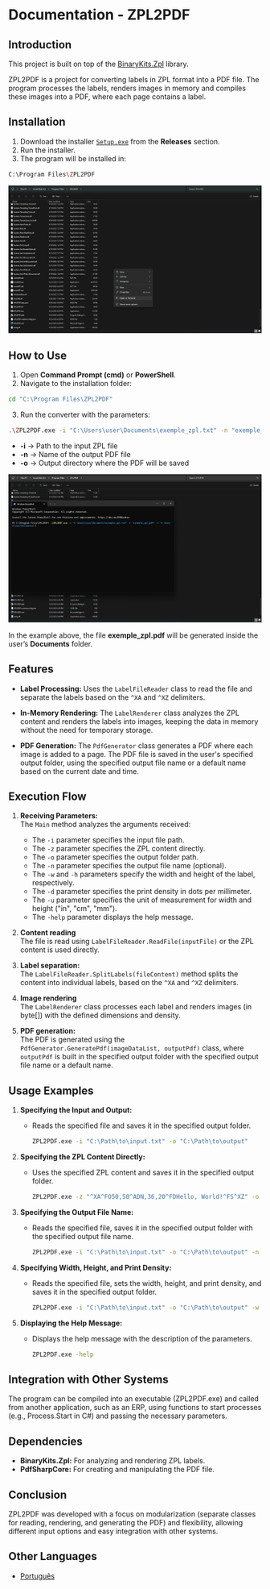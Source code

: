 # Documentation - ZPL2PDF

## Introduction

This project is built on top of the [BinaryKits.Zpl](https://github.com/BinaryKits/BinaryKits.Zpl) library.

ZPL2PDF is a project for converting labels in ZPL format into a PDF file. The program processes the labels, renders images in memory and compiles these images into a PDF, where each page contains a label.

## Installation

1. Download the installer [`Setup.exe`](https://github.com/brunoleocam/ZPL2PDF/releases) from the **Releases** section.
2. Run the installer.
3. The program will be installed in:

```sh
C:\Program Files\ZPL2PDF
```

![Example 1](docs\Image\example_1.png)

## How to Use

1. Open **Command Prompt (cmd)** or **PowerShell**.  
2. Navigate to the installation folder:

```sh
cd "C:\Program Files\ZPL2PDF"
```

3. Run the converter with the parameters:

```sh
.\ZPL2PDF.exe -i "C:\Users\user\Documents\exemple_zpl.txt" -n "exemple_zpl.pdf" -o "C:\Users\user\Documents\"
```

-  **-i** → Path to the input ZPL file
-  **-n** → Name of the output PDF file
-  **-o** → Output directory where the PDF will be saved

![Example 2](docs\Image\example_2.png)

In the example above, the file **exemple_zpl.pdf** will be generated inside the user’s **Documents** folder.

## Features

- **Label Processing:** 
   Uses the `LabelFileReader` class to read the file and separate the labels based on the `^XA` and `^XZ` delimiters.

- **In-Memory Rendering:** 
   The `LabelRenderer` class analyzes the ZPL content and renders the labels into images, keeping the data in memory without the need for temporary storage.

- **PDF Generation:** 
   The `PdfGenerator` class generates a PDF where each image is added to a page. The PDF file is saved in the user's specified output folder, using the specified output file name or a default name based on the current date and time.

## Execution Flow

1. **Receiving Parameters:**  
   The `Main` method analyzes the arguments received:
   - The `-i` parameter specifies the input file path.
   - The `-z` parameter specifies the ZPL content directly.
   - The `-o` parameter specifies the output folder path.
   - The `-n` parameter specifies the output file name (optional).
   - The `-w` and `-h` parameters specify the width and height of the label, respectively.
   - The `-d` parameter specifies the print density in dots per millimeter.
   - The `-u` parameter specifies the unit of measurement for width and height ("in", "cm", "mm").
   - The `-help` parameter displays the help message.

2. **Content reading**  
   The file is read using `LabelFileReader.ReadFile(inputFile)` or the ZPL content is used directly.

3. **Label separation:**  
   The `LabelFileReader.SplitLabels(fileContent)` method splits the content into individual labels, based on the `^XA` and `^XZ` delimiters.

4. **Image rendering**  
   The `LabelRenderer` class processes each label and renders images (in byte[]) with the defined dimensions and density.

5. **PDF generation:**  
   The PDF is generated using the `PdfGenerator.GeneratePdf(imageDataList, outputPdf)` class, where `outputPdf` is built in the specified output folder with the specified output file name or a default name.

## Usage Examples

1. **Specifying the Input and Output:** 

   - Reads the specified file and saves it in the specified output folder.

      ```sh
      ZPL2PDF.exe -i "C:\Path\to\input.txt" -o "C:\Path\to\output"
      ```

2. **Specifying the ZPL Content Directly:**

   - Uses the specified ZPL content and saves it in the specified output folder.

      ```sh
      ZPL2PDF.exe -z "^XA^FO50,50^ADN,36,20^FDHello, World!^FS^XZ" -o "C:\Path\to\output"
      ```

3. **Specifying the Output File Name:**

   - Reads the specified file, saves it in the specified output folder with the specified output file name.

      ```sh
      ZPL2PDF.exe -i "C:\Path\to\input.txt" -o "C:\Path\to\output" -n "output_filename.pdf"
      ```

4. **Specifying Width, Height, and Print Density:**

   - Reads the specified file, sets the width, height, and print density, and saves it in the specified output folder.

      ```sh
      ZPL2PDF.exe -i "C:\Path\to\input.txt" -o "C:\Path\to\output" -w 6 -h 12 -u "cm" -d 8
      ```

5. **Displaying the Help Message:**

   - Displays the help message with the description of the parameters.

      ```sh
      ZPL2PDF.exe -help
      ```

## Integration with Other Systems

The program can be compiled into an executable (ZPL2PDF.exe) and called from another application, such as an ERP, using functions to start processes (e.g., Process.Start in C#) and passing the necessary parameters.

## Dependencies
   
   - **BinaryKits.Zpl:** For analyzing and rendering ZPL labels.
   - **PdfSharpCore:** For creating and manipulating the PDF file.

## Conclusion

ZPL2PDF was developed with a focus on modularization (separate classes for reading, rendering, and generating the PDF) and flexibility, allowing different input options and easy integration with other systems.

## Other Languages

- [Português](README.pt.md)
